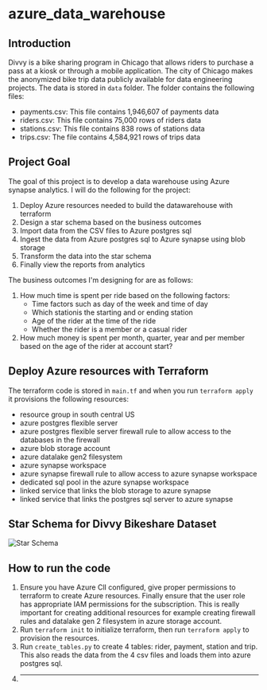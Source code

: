 # azure_data_warehouse

## Introduction
Divvy is a bike sharing program in Chicago that allows riders to purchase a pass at a kiosk or through a mobile application. The city of Chicago makes the anonymized bike trip data publicly available for data engineering projects. The data is stored in `data` folder. The folder contains the following files:
* payments.csv: This file contains 1,946,607 of payments data
* riders.csv: This file contains 75,000 rows of riders data
* stations.csv: This file contains 838 rows of stations data
* trips.csv: The file contains 4,584,921 rows of trips data


## Project Goal 
The goal of this project is to develop a data warehouse using Azure synapse analytics. I will do the following for the project:
1. Deploy Azure resources needed to build the datawarehouse with terraform 
2. Design a star schema based on the business outcomes
3. Import data from the CSV files to Azure postgres sql
4. Ingest the data from Azure postgres sql to Azure synapse using blob storage
5. Transform the data into the star schema
6. Finally view the reports from analytics

The business outcomes I'm designing for are as follows:
1. How much time is spent per ride based on the following factors:
    * Time factors such as day of the week and time of day
    * Which stationis the starting and or ending station 
    * Age of the rider at the time of the ride
    * Whether the rider is a member or a casual rider
2. How much money is spent per month, quarter, year and per member based on the age of the rider at account start?

## Deploy Azure resources with Terraform
The terraform code is stored in `main.tf` and when you run `terraform apply` it provisions the following resources:
* resource group in south central US
* azure postgres flexible server
* azure postgres flexible server firewall rule to allow access to the databases in the firewall
* azure blob storage account
* azure datalake gen2 filesystem
* azure synapse workspace
* azure synapse firewall rule to allow access to azure synapse workspace
* dedicated sql pool in the azure synapse workspace
* linked service that links the blob storage to azure synapse
* linked service that links the postgres sql server to azure synapse

## Star Schema for Divvy Bikeshare Dataset
![Star Schema](/Downloads/image.png)

## How to run the code
1. Ensure you have Azure ClI configured, give proper permissions to terraform to create Azure resources. Finally ensure that the user role has appropriate IAM permissions for the subscription. This is really important for creating additional resources for example creating firewall rules and datalake gen 2 filesystem in azure storage account.
2. Run `terraform init` to initialize terraform, then run `terraform apply` to provision the resources. 
3. Run `create_tables.py` to create 4 tables: rider, payment, station and trip. This also reads the data from the 4 csv files and loads them into azure postgres sql. 
4. -----------------------------